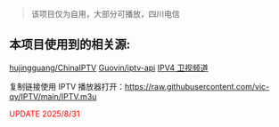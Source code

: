 > 该项目仅为自用，大部分可播放，四川电信

## 本项目使用到的相关源:

[hujingguang/ChinaIPTV](https://raw.githubusercontent.com/hujingguang/ChinaIPTV/main/cnTV_AutoUpdate.m3u8)
[Guovin/iptv-api](https://raw.githubusercontent.com/Guovin/iptv-api/gd/output/result.m3u)
[IPV4 卫视频道](https://live.hacks.tools/tv/ipv4/categories/卫视频道.m3u)

复制链接使用 IPTV 播放器打开：https://raw.githubusercontent.com/vic-qy/IPTV/main/IPTV.m3u

<span style="color:red">UPDATE 2025/8/31</span>
